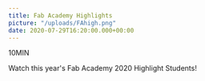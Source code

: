 ```yaml
---
title: Fab Academy Highlights
picture: "/uploads/FAhigh.png"
date: 2020-07-29T16:20:00.000+00:00
---
```


10MIN


Watch this year's Fab Academy 2020 Highlight Students!
